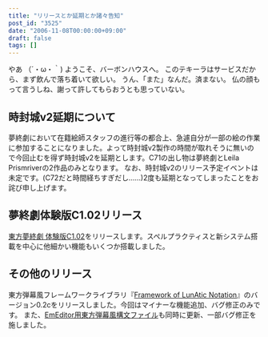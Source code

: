 ```yaml
---
title: "リリースとか延期とか諸々告知"
post_id: "3525"
date: "2006-11-08T00:00:00+09:00"
draft: false
tags: []
---
```



やあ （´・ω・｀) ようこそ、バーボンハウスへ。 このテキーラはサービスだから、まず飲んで落ち着いて欲しい。 うん、「また」なんだ。済まない。 仏の顔もって言うしね、謝って許してもらおうとも思っていない。
## 時封城v2延期について
夢終劇において在籍絵師スタッフの進行等の都合上、急遽自分が一部の絵の作業に参加することになりました。よって時封城v2製作の時間が取れそうに無いので今回止むを得ず時封城v2を延期とします。C71の出し物は夢終劇とLeila Prismriverの2作品のみとなります。 なお、時封城v2のリリース予定イベントは未定です。(C72だと時間経ちすぎだし……)2度も延期となってしまったことをお詫び申し上げます。
## 夢終劇体験版C1.02リリース
[東方夢終劇 体験版C1.02](/!/thC/)をリリースします。スペルプラクティスと新システム搭載を中心に他細かい機能もいくつか搭載しました。
## その他のリリース
東方弾幕風フレームワークライブラリ『[Framework of LunAtic Notation](/tag/flan)』のバージョン0.2cをリリースしました。今回はマイナーな機能追加、バグ修正のみです。 また、[EmEditor用東方弾幕風構文ファイル](/emeditor-danmakufu)も同時に更新、一部バグ修正を施しました。
